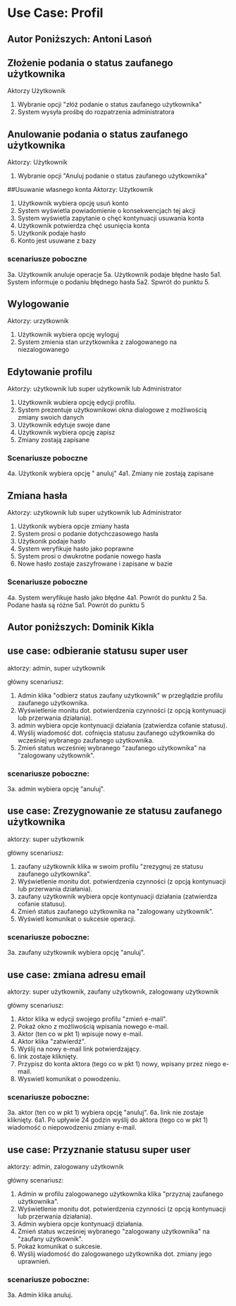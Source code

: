 # Use Case: Profil


## Autor Poniższych: Antoni Lasoń

## Złożenie podania o status zaufanego użytkownika
Aktorzy Użytkownik
1. Wybranie opcji "złóż podanie o status zaufanego użytkownika"
2. System wysyła prośbę do rozpatrzenia administratora


## Anulowanie podania o status zaufanego użytkownika
Aktorzy: Użytkownik
1. Wybranie opcji "Anuluj podanie o status zaufanego użytkownika"

##Usuwanie własnego konta
Aktorzy: Użytkownik
1. Użytkownik wybiera opcję usuń konto
2. System wyświetla powiadomienie o konsekwencjach tej akcji
3. System wyświetla zapytanie o chęć kontynuacji usuwania konta
4. Użytkownik potwierdza chęć usunięcia konta
5. Użytkonik podaje hasło
6. Konto jest usuwane z bazy

### scenariusze poboczne
3a. Użytkownik anuluje operacje
5a. Użytkownik podaje błędne hasło
5a1. System informuje o podaniu błędnego hasła
5a2. Spwrót do punktu 5.

## Wylogowanie
Aktorzy: urzytkownik
1. Użytkownik wybiera opcję wyloguj
2. System zmienia stan urzytkownika z zalogowanego na niezalogowanego

## Edytowanie profilu
Aktorzy: użytkownik lub super użytkownik lub Administrator
1. Użytkownik wubiera opcję edycji profilu.
2. System prezentuje użytkownikowi okna dialogowe z możliwością zmiany swoich danych
3. Użytkownik edytuje swoje dane
4. Użytkownik wybiera opcję zapisz
5. Zmiany zostają zapisane

### Scenariusze poboczne
4a. Użytkonik wybiera opcję " anuluj" 
4a1. Zmiany nie zostają zapisane 

## Zmiana hasła 
Aktorzy: użytkownik lub super użytkownik lub Administrator
1. Użytkonik wybiera opcje zmiany hasła
2. System prosi o podanie dotychczasowego hasła 
3. Użytkonik podaje hasło
4. System weryfikuje hasło jako poprawne
5. System prosi o dwukrotne podanie nowego hasła 
6. Nowe hasło zostaje zaszyfrowane i zapisane w bazie 

### Scenariusze poboczne
4a. System weryfikuje hasło jako błędne
4a1. Powrót do punktu 2
5a. Podane hasła są różne
5a1. Powrót do punktu 5



## Autor poniższych: Dominik Kikla


## use case: odbieranie statusu super user
aktorzy: admin, super użytkownik

główny scenariusz:
1. Admin klika "odbierz status zaufany użytkownik" w przeglądzie profilu zaufanego użytkownika.
2. Wyświetlenie monitu dot. potwierdzenia czynności (z opcją kontynuacji lub przerwania działania).
3. admin wybiera opcje kontynuacji działania (zatwierdza cofanie statusu).
4. Wyślij wiadomość dot. cofnięcia statusu zaufanego użytkownika do wcześniej wybranego zaufanego użytkownika.
5. Zmień status wcześniej wybranego "zaufanego użytkownika" na "zalogowany użytkownik".

### scenariusze poboczne:
3a. admin wybiera opcję "anuluj".
 
 
 

## use case: Zrezygnowanie ze statusu zaufanego użytkownika
aktorzy: super użytkownik

główny scenariusz:
1. zaufany użytkownik klika w swoim profilu "zrezygnuj ze statusu zaufanego użytkownika".
2. Wyświetlenie monitu dot. potwierdzenia czynności (z opcją kontynuacji lub przerwania działania).
3. zaufany użytkownik wybiera opcje kontynuacji działania (zatwierdza cofanie statusu).
4. Zmień status zaufanego użytkownika na "zalogowany użytkownik".
5. Wyświetl komunikat o sukcesie operacji.

### scenariusze poboczne:
3a. zaufany użytkownik wybiera opcję "anuluj".




## use case: zmiana adresu email
aktorzy: super użytkownik, zaufany użytkownik, zalogowany użytkownik

główny scenariusz:
1. Aktor klika w edycji swojego profilu "zmień e-mail".
2. Pokaż okno z możliwością wpisania nowego e-mail.
3. Aktor (ten co w pkt 1) wpisuje nowy e-mail.
4. Aktor klika "zatwierdź".
5. Wyślij na nowy e-mail link potwierdzający.
6. link zostaje kliknięty.
7. Przypisz do konta aktora (tego co w pkt 1) nowy, wpisany przez niego e-mail.
8. Wyswietl komunikat o powodzeniu.

### scenariusze poboczne:
3a. aktor (ten co w pkt 1) wybiera opcję "anuluj".
6a. link nie zostaje kliknięty.
6a1. Po upływie 24 godzin wyślij do aktora (tego co w pkt 1) wiadomość o niepowodzeniu zmiany e-mail.




## use case: Przyznanie statusu super user
aktorzy: admin, zalogowany użytkownik

główny scenariusz:
1. Admin w profilu zalogowanego użytkownika klika "przyznaj zaufanego użytkownika".
2. Wyświetlenie monitu dot. potwierdzenia czynności (z opcją kontynuacji lub przerwania działania).
3. Admin wybiera opcje kontynuacji działania.
4. Zmień status wcześniej wybranego "zalogowany użytkownika" na "zaufany użytkownik".
5. Pokaż komunikat o sukcesie.
6. Wyślij wiadomość do zalogowanego użytkownika dot. zmiany jego uprawnień.


### scenariusze poboczne:
3a. Admin klika anuluj.

